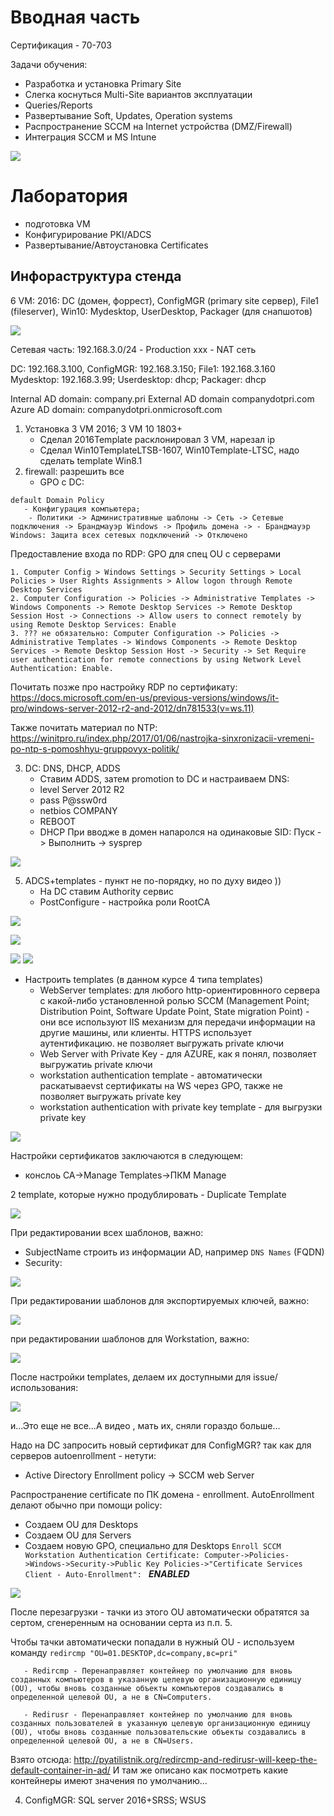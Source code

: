 # Вводная часть
Сертификация - 70-703

Задачи обучения:
   - Разработка и установка Primary Site
   - Слегка коснуться Multi-Site вариантов эксплуатации
   - Queries/Reports
   - Развертывание Soft, Updates, Operation systems
   - Распространение SCCM на Internet устройства (DMZ/Firewall)
   - Интеграция SCCM и MS Intune

![](./pictures/01.jpg)

# Лаборатория
 - подготовка VM
 - Конфигурирование PKI/ADCS
 - Развертывание/Автоустановка Certificates 

## Инфораструктура стенда
6 VM: 
2016: DC (домен, форрест), ConfigMGR (primary site сервер), File1 (fileserver),
Win10: Mydesktop, UserDesktop, Packager (для снапшотов)

![](./pictures/02.jpg)

Сетевая часть:
192.168.3.0/24 - Production
xxx - NAT сеть

DC: 192.168.3.100, ConfigMGR: 192.168.3.150; File1: 192.168.3.160
Mydesktop: 192.168.3.99; Userdesktop: dhcp; Packager: dhcp

Internal AD domain: company.pri
External AD domain companydotpri.com
Azure AD domain: companydotpri.onmicrosoft.com

1. Установка 3 VM 2016; 3 VM 10 1803+
   - Сделал 2016Template расклонировал 3 VM, нарезал ip
   - Сделал Win10TemplateLTSB-1607, Win10Template-LTSC, надо сделать template Win8.1
2. firewall: разрешить все
   - GPO с DC: 
```
default Domain Policy
   - Конфигурация компьютера;
    - Политики -> Административные шаблоны -> Сеть -> Сетевые подключения -> Брандмауэр Windows -> Профиль домена -> - Брандмауэр Windows: Защита всех сетевых подключений -> Отключено
```   
Предоставление входа по RDP: GPO для спец OU с серверами

```
1. Computer Config > Windows Settings > Security Settings > Local Policies > User Rights Assignments > Allow logon through Remote Desktop Services
2. Computer Configuration -> Policies -> Administrative Templates -> Windows Components -> Remote Desktop Services -> Remote Desktop Session Host -> Connections -> Allow users to connect remotely by using Remote Desktop Services: Enable
3. ??? не обязательно: Computer Configuration -> Policies -> Administrative Templates -> Windows Components -> Remote Desktop Services -> Remote Desktop Session Host -> Security -> Set Require user authentication for remote connections by using Network Level Authentication: Enable.
```
Почитать позже про настройку RDP по сертификату: https://docs.microsoft.com/en-us/previous-versions/windows/it-pro/windows-server-2012-r2-and-2012/dn781533(v=ws.11)

Также почитать материал по NTP: https://winitpro.ru/index.php/2017/01/06/nastrojka-sinxronizacii-vremeni-po-ntp-s-pomoshhyu-gruppovyx-politik/


3. DC: DNS, DHCP, ADDS
   - Ставим ADDS, затем promotion to DC и настраиваем DNS:
   - level Server 2012 R2
   - pass P@ssw0rd
   - netbios COMPANY
   - REBOOT
   - DHCP
При вводже в домен напаролся на одинаковые SID: Пуск -> Выполнить -> sysprep

![](./pictures/03.jpg)

5. ADCS+templates - пункт не по-порядку, но по духу видео ))
   - На DC ставим Authority сервис
   - PostConfigure - настройка роли RootCA

![](./pictures/04.jpg)

![](./pictures/05.jpg)

![](./pictures/06.jpg)
![](./pictures/08.jpg)

   - Настроить templates (в данном курсе 4 типа templates)
     - WebServer templates: для любого http-ориентировнного сервера с какой-либо установленной ролью SCCM (Management Point; Distribution Point, Software Update Point, State migration Point) - они все используют IIS механизм для передачи информации на другие машины, или клиенты. HTTPS использует аутентификацию. не позволяет выгружать private ключи
     - Web Server with Private Key - для AZURE, как я понял, позволяет выгружатиь private ключи
     - workstation authentication template - автоматически раскатываеvst сертификаты на WS через GPO, также не позволяет выгружать private key
     - workstation authentication with private key template - для выгрузки private key

![](./pictures/07.jpg)

Настройки сертификатов заключаются в следующем:
   - конслоь CA->Manage Templates->ПКМ Manage

2 template, которые нужно продублировать - Duplicate Template

![](./pictures/10.jpg)

При редактировании всех шаблонов, важно:
   - SubjectName строить из информации AD, например ```DNS Names``` (FQDN)
   - Security: 

![](./pictures/11.jpg)

При редактировании шаблонов для экспортируемых ключей, важно:
 
![](./pictures/12.jpg) 

при редактировании шаблонов для Workstation, важно:

![](./pictures/13.jpg) 

После настройки templates, делаем их доступными для issue/использования:

![](./pictures/14.jpg) 

и...Это еще не все...А видео , мать их, сняли гораздо больше...

Надо на DC запросить новый сертификат для ConfigMGR? так как для серверов autoenrollment - нетути:
   - Active Directory Enrollment policy -> SCCM web Server

Распространение certificate по ПК домена - enrollment. AutoEnrollment делают обычно при помощи policy:
   - Создаем OU для Desktops
   - Создаем OU для Servers
   - Создаем новую GPO, специально для Desktops ```Enroll SCCM Workstation Authentication Certificate: Computer->Policies->Windows->Security->Public Key Policies->"Certificate Services Client - Auto-Enrollment": ``` ___ENABLED___

![](./pictures/09.jpg)   

После перезагрузки - тачки из этого OU автоматически обратятся за сертом, сгенеренным на основании серта из п.п. 5.

Чтобы тачки автоматически попадали в нужный OU - используем команду ```redircmp "OU=01.DESKTOP,dc=company,вс=pri"```
```
   - Redircmp - Перенаправляет контейнер по умолчанию для вновь созданных компьютеров в указанную целевую организационную единицу (OU), чтобы вновь созданные объекты компьютеров создавались в определенной целевой OU, а не в CN=Computers.

   - Redirusr - Перенаправляет контейнер по умолчанию для вновь созданных пользователей в указанную целевую организационную единицу (OU), чтобы вновь созданные пользовательские объекты создавались в определенной целевой OU, а не в CN=Users.
```
Взято отсюда: http://pyatilistnik.org/redircmp-and-redirusr-will-keep-the-default-container-in-ad/
И там же описано как посмотреть какие контейнеры имеют значения по умолчанию...

4. ConfigMGR: SQL server 2016+SRSS; WSUS





